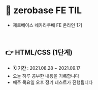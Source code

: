 # 📌 zerobase FE TIL
- 제로베이스 네카라쿠배 FE 온라인 1기  

<br>

## 👉 HTML/CSS (1단계) 
- 🗓 **기간** : 2021.08.28 ~ 2021.09.17
- 오늘 하루 공부한 내용을 기록합니다
- 매주 목요일 오후 정기 테스트가 진행됩니다

